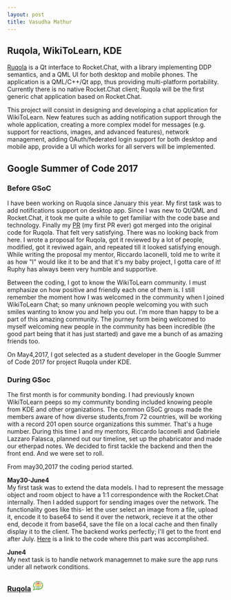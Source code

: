 ```yaml
---
layout: post
title: Vasudha Mathur 
---
```


## Ruqola, WikiToLearn, KDE
[Ruqola](https://github.com/WikiToLearn/Ruqola) is a Qt interface to Rocket.Chat, with a library implementing DDP semantics, and a QML UI for both desktop and mobile phones. The application is a QML/C++/Qt app, thus providing multi-platform portability. Currently there is no native Rocket.Chat client; Ruqola will be the first generic chat application based on Rocket.Chat.

This project will consist in designing and developing a chat application for WikiToLearn. New features such as adding notification support through the whole application, creating a more complex model for messages (e.g. support for reactions, images, and advanced features), network management, adding OAuth/federated login support for both desktop and mobile app, provide a UI which works for all servers will be implemented.

## Google Summer of Code 2017

### Before GSoC
I have been working on Ruqola since January this year. My first task was to add notifications support on desktop app. Since I was new to Qt/QML and Rocket.Chat, it took me quite a while to get familiar with the code base and technology. Finally my [PR](https://github.com/WikiToLearn/Ruqola/pull/3) (my first PR ever) got merged into the original code for Ruqola. That felt very satisfying.
There was no looking back from here. I wrote a proposal for Ruqola, got it reviewed by a lot of people, modified, got it reviwed again, and repeated till it looked satisfying enough. While writing the proposal my mentor, Riccardo Iaconelli, told me to write it as how "I" would like it to be and that it's my baby project, I gotta care of it! Ruphy has always been very humble and supportive.

Between the coding, I got to know the WikiToLearn community. I must emphasize on how positive and friendly each one of them is. I still remember the moment how I was welcomed in the community when I joined WikiToLearn Chat; so many unknown people welcoming you with such smiles wanting to know you and help you out. I'm more than happy to be a part of this amazing community. The journey form being welcomed to myself welcoming new people in the community has been incredible (the good part being that it has just started) and gave me a bunch of as amazing friends too.

On May4,2017, I got selected as a student developer in the Google Summer of Code 2017 for project Ruqola under KDE. 

### During GSoc
The first month is for community bonding. I had previously known WikiToLearn peeps so my community bonding included knowing people from KDE and other organizations. The common GSoC groups made the members aware of how diverse students,from 72 countries, will be working with a record 201 open source organizations this summer. That's a huge number.
During this time I and my mentors, Riccardo Iaconelli and Gabriele Lazzaro Falasca, planned out our timeline, set up the phabricator and made our etherpad notes. We decided to first tackle the backend and then the front end. And we were set to roll.

From may30,2017 the coding period started. 

**May30-June4**  
My first task was to extend the data models. I had to represent the message object and room object to have a 1:1 correspondence with the Rocket.Chat internally. 
Then I added support for sending images over the network. The functionality goes like this- let the user select an image from a file, upload it, encode it to base64 to send it over the network, recieve it at the other end, decode it from base64, save the file on a local cache and then finally display it to the client. The backend works perfectly; I'll get to the front end after July.
[Here](https://github.com/WikiToLearn/Ruqola/pull/5) is a link to the code where this part was accomplished.

**June4**  
My next task is to handle network managemnet to make sure the app runs under all network conditions.
  
  
  
  
  
  
  
### [Ruqola](https://github.com/WikiToLearn/Ruqola) <img src="/images/systray.png" alt="Ruqola-Icon" width="25px" height="25px">
